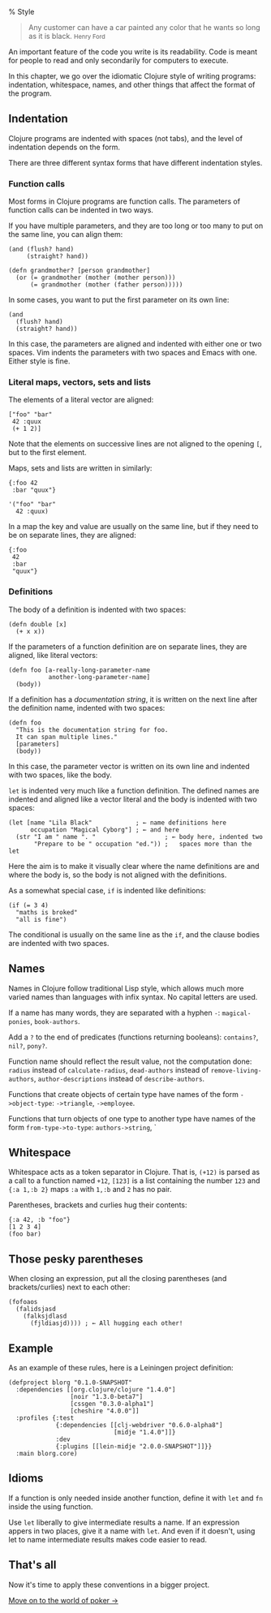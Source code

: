 % Style

> Any customer can have a car painted any color that he wants so long as it
> is black. <small>Henry Ford</small>

An important feature of the code you write is its readability. Code is
meant for people to read and only secondarily for computers to
execute.

In this chapter, we go over the idiomatic Clojure style of writing
programs: indentation, whitespace, names, and other things that affect
the format of the program.

## Indentation

Clojure programs are indented with spaces (not tabs), and the level of
indentation depends on the form.

There are three different syntax forms that have different indentation styles.

### Function calls

Most forms in Clojure programs are function calls. The parameters of function
calls can be indented in two ways.

If you have multiple parameters, and they are too long or too many to put on
the same line, you can align them:

~~~ {.clojure}
(and (flush? hand)
     (straight? hand))

(defn grandmother? [person grandmother]
  (or (= grandmother (mother (mother person)))
      (= grandmother (mother (father person)))))
~~~

In some cases, you want to put the first parameter on its own line:

~~~ {.clojure}
(and
  (flush? hand)
  (straight? hand))
~~~

In this case, the parameters are aligned and indented with either one
or two spaces. Vim indents the parameters with two spaces and Emacs
with one. Either style is fine.

### Literal maps, vectors, sets and lists

The elements of a literal vector are aligned:

~~~ {.clojure}
["foo" "bar"
 42 :quux
 (+ 1 2)]
~~~

Note that the elements on successive lines are not aligned to the
opening `[`, but to the first element.

Maps, sets and lists are written in similarly:

~~~ {.clojure}
{:foo 42
 :bar "quux"}
 
'("foo" "bar"
  42 :quux)
~~~

In a map the key and value are usually on the same line, but if they
need to be on separate lines, they are aligned:

~~~ {.clojure}
{:foo
 42
 :bar
 "quux"}
~~~

### Definitions

The body of a definition is indented with two spaces:

~~~ {.clojure}
(defn double [x]
  (+ x x))
~~~

If the parameters of a function definition are on separate lines, they are
aligned, like literal vectors:

~~~ {.clojure}
(defn foo [a-really-long-parameter-name
           another-long-parameter-name]
  (body))
~~~

If a definition has a *documentation string*, it is written on the next line
after the definition name, indented with two spaces:

~~~ {.clojure}
(defn foo
  "This is the documentation string for foo.
  It can span multiple lines."
  [parameters]
  (body))
~~~

In this case, the parameter vector is written on its own line and indented
with two spaces, like the body.

`let` is indented very much like a function definition. The defined
names are indented and aligned like a vector literal and the body is
indented with two spaces:

~~~ {.clojure}
(let [name "Lila Black"            ; ← name definitions here
      occupation "Magical Cyborg"] ; ← and here
  (str "I am " name ". "                   ; ← body here, indented two
       "Prepare to be " occupation "ed.")) ;   spaces more than the let
~~~

Here the aim is to make it visually clear where the name definitions are and
where the body is, so the body is not aligned with the definitions.

As a somewhat special case, `if` is indented like definitions:

~~~ {.clojure}
(if (= 3 4)
  "maths is broked"
  "all is fine")
~~~

The conditional is usually on the same line as the `if`, and the clause bodies
are indented with two spaces.

## Names

Names in Clojure follow traditional Lisp style, which allows much more
varied names than languages with infix syntax. No capital letters are
used.

If a name has many words, they are separated with a hyphen `-`:
`magical-ponies`, `book-authors`.

Add a `?` to the end of predicates (functions returning booleans):
`contains?`, `nil?`, `pony?`.

Function name should reflect the result value, not the computation
done: `radius` instead of `calculate-radius`, `dead-authors` instead
of `remove-living-authors`, `author-descriptions` instead of
`describe-authors`.

Functions that create objects of certain type have names of the form
`->object-type`: `->triangle`, `->employee`.

Functions that turn objects of one type to another type have names of
the form `from-type->to-type`: `authors->string`, `

## Whitespace

Whitespace acts as a token separator in Clojure. That is, `(+12)` is
parsed as a call to a function named `+12`, `[123]` is a list
containing the number `123` and `{:a 1,:b 2}` maps `:a` with `1,:b`
and `2` has no pair.

Parentheses, brackets and curlies hug their contents:

~~~ {.clojure}
{:a 42, :b "foo"}
[1 2 3 4]
(foo bar)
~~~

## Those pesky parentheses

When closing an expression, put all the closing parentheses (and
brackets/curlies) next to each other:

~~~ {.clojure}
(fofoaos
  (falidsjasd
    (falksjdlasd
      (fjldiasjd)))) ; ← All hugging each other!
~~~

## Example

As an example of these rules, here is a Leiningen project definition:

~~~ {.clojure}
(defproject blorg "0.1.0-SNAPSHOT"
  :dependencies [[org.clojure/clojure "1.4.0"]
                 [noir "1.3.0-beta7"]
                 [cssgen "0.3.0-alpha1"]
                 [cheshire "4.0.0"]]
  :profiles {:test
             {:dependencies [[clj-webdriver "0.6.0-alpha8"]
                             [midje "1.4.0"]]}
             :dev
             {:plugins [[lein-midje "2.0.0-SNAPSHOT"]]}}
  :main blorg.core)
~~~


## Idioms

If a function is only needed inside another function, define it with
`let` and `fn` inside the using function.

Use `let` liberally to give intermediate results a name. If an
expression appers in two places, give it a name with `let`. And even if it
doesn't, using let to name intermediate results makes code easier to read.

## That's all

Now it's time to apply these conventions in a bigger project.

[Move on to the world of poker →](p-p-p-pokerface.html)
